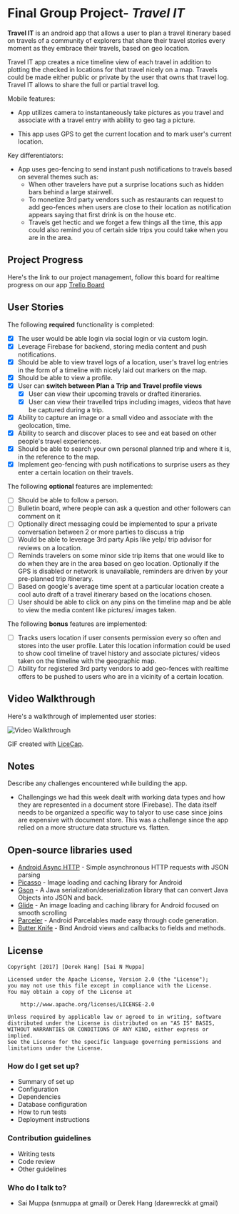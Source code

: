 # Final Group Project- *Travel IT*

**Travel IT** is an android app that allows a user to plan a travel itinerary based on travels of a community of explorers that share their travel stories every moment as they embrace their travels, based on geo location.

Travel IT app creates a nice timeline view of each travel in addition to plotting the checked in locations for that travel nicely on a map. Travels could be made either public or private by the user that owns that travel log. Travel IT allows to share the full or partial travel log.

Mobile features:
* App utilizes camera to instantaneously take pictures as you travel and associate with a travel entry with ability to geo tag a picture.

* This app uses GPS to get the current location and to mark user's current location.

Key differentiators:
* App uses geo-fencing to send instant push notifications to travels based on several themes such as:
  * When other travelers have put a surprise locations such as hidden bars behind a large stairwell.
  * To monetize 3rd party vendors such as restaurants can request to add geo-fences when users are close to their location as notification appears saying that first drink is on the house etc.
  * Travels get hectic and we forget a few things all the time, this app could also remind you of certain side trips you could take when you are in the area.

## Project Progress
Here's the link to our project management, follow this board for realtime progress on our app [Trello Board](https://trello.com/b/T22jgcxq/exploreit-final-project)

## User Stories

The following **required** functionality is completed:

* [X] The user would be able login via social login or via custom login.
* [X] Leverage Firebase for backend, storing media content and push notifications.
* [X] Should be able to view travel logs of a location, user's travel log entries in the form of a timeline with nicely laid out   markers on the map.
* [X] Should be able to view a profile.
* [X] User can **switch between Plan a Trip and Travel profile views**
  * [X] User can view their upcoming travels or drafted itineraries.
  * [X] User can view their travelled trips including images, videos that have be captured during a trip.
* [X] Ability to capture an image or a small video and associate with the geolocation, time.
* [X] Ability to search and discover places to see and eat based on other people's travel experiences.
* [X] Should be able to search your own personal planned trip and where it is, in the reference to the map.
* [X] Implement geo-fencing with push notifications to surprise users as they enter a certain location on their travels.

The following **optional** features are implemented:
* [ ] Should be able to follow a person.
* [ ] Bulletin board, where people can ask a question and other followers can comment on it
* [ ] Optionally direct messaging could be implemented to spur a private conversation between 2 or more parties to discuss a trip
* [ ] Would be able to leverage 3rd party Apis like yelp/ trip advisor for reviews on a location.
* [ ] Reminds travelers on some minor side trip items that one would like to do when they are in the area based on geo location. Optionally if the GPS is disabled or network is unavailable, reminders are driven by your pre-planned trip itinerary.
* [ ] Based on google's average time spent at a particular location create a cool auto draft of a travel itinerary based on the locations chosen.
* [ ] User should be able to click on any pins on the timeline map and be able to view the media content like pictures/ images taken.

The following **bonus** features are implemented:

* [ ] Tracks users location if user consents permission every so often and stores into the user profile. Later this location information could be used to show cool timeline of travel history and associate pictures/ videos taken on the timeline with the geographic map.
* [ ] Ability for registered 3rd party vendors to add geo-fences with realtime offers to be pushed to users who are in a vicinity of a certain location.

## Video Walkthrough

Here's a walkthrough of implemented user stories:

<img src='random.gif' title='Video Walkthrough' width='' alt='Video Walkthrough' />

GIF created with [LiceCap](http://www.cockos.com/licecap/).

## Notes

Describe any challenges encountered while building the app.
- Challengings we had this week dealt with working data types and how they are represented in a document store (Firebase).  The data itself needs to be organized a specific way
to talyor to use case since joins are expensive with document store.  This was a challenge since the app relied on a more structure data structure vs. flatten.  


## Open-source libraries used

- [Android Async HTTP](https://github.com/loopj/android-async-http) - Simple asynchronous HTTP requests with JSON parsing
- [Picasso](http://square.github.io/picasso/) - Image loading and caching library for Android
- [Gson](https://github.com/google/gson) - A Java serialization/deserialization library that can convert Java Objects into JSON and back.
- [Glide](https://github.com/bumptech/glide) - An image loading and caching library for Android focused on smooth scrolling
- [Parceler](https://github.com/johncarl81/parceler) - Android Parcelables made easy through code generation.
- [Butter Knife](https://github.com/JakeWharton/butterknife) - Bind Android views and callbacks to fields and methods.

## License

    Copyright [2017] [Derek Hang] [Sai N Muppa]

    Licensed under the Apache License, Version 2.0 (the "License");
    you may not use this file except in compliance with the License.
    You may obtain a copy of the License at

        http://www.apache.org/licenses/LICENSE-2.0

    Unless required by applicable law or agreed to in writing, software
    distributed under the License is distributed on an "AS IS" BASIS,
    WITHOUT WARRANTIES OR CONDITIONS OF ANY KIND, either express or implied.
    See the License for the specific language governing permissions and
    limitations under the License.

### How do I get set up? ###

* Summary of set up
* Configuration
* Dependencies
* Database configuration
* How to run tests
* Deployment instructions

### Contribution guidelines ###

* Writing tests
* Code review
* Other guidelines

### Who do I talk to? ###

* Sai Muppa (snmuppa at gmail) or Derek Hang (darewreckk at gmail)
